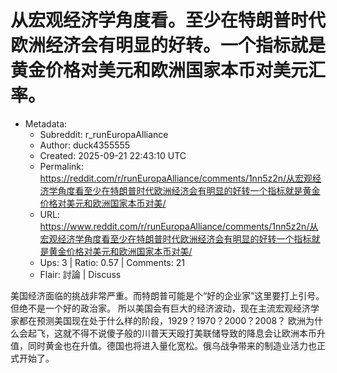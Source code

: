 # 从宏观经济学角度看。至少在特朗普时代欧洲经济会有明显的好转。一个指标就是黄金价格对美元和欧洲国家本币对美元汇率。

- Metadata:
  - Subreddit: r_runEuropaAlliance
  - Author: duck4355555
  - Created: 2025-09-21 22:43:10 UTC
  - Permalink: https://reddit.com/r/runEuropaAlliance/comments/1nn5z2n/从宏观经济学角度看至少在特朗普时代欧洲经济会有明显的好转一个指标就是黄金价格对美元和欧洲国家本币对美/
  - URL: https://www.reddit.com/r/runEuropaAlliance/comments/1nn5z2n/从宏观经济学角度看至少在特朗普时代欧洲经济会有明显的好转一个指标就是黄金价格对美元和欧洲国家本币对美/
  - Ups: 3 | Ratio: 0.57 | Comments: 21
  - Flair: 討論 | Discuss


美国经济面临的挑战非常严重。而特朗普可能是个“好的企业家”这里要打上引号。但绝不是一个好的政治家。
所以美国会有巨大的经济波动，现在主流宏观经济学家都在预测美国现在处于什么样的阶段，1929？1970？2000？2008？
欧洲为什么会起飞，这就不得不说傻子般的川普天天殴打美联储导致的降息会让欧洲本币升值，同时黄金也在升值。德国也将进入量化宽松。俄乌战争带来的制造业活力也正式开始了。

